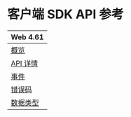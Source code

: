 # 客户端 SDK API 参考

| Web 4.61 |
| --- |
| [概览](src/104477.md) |
| [API 详情](src/104478.md) |
| [事件](src/104479.md) |
| [错误码](src/104480.md) |
| [数据类型](src/104481.md) |
